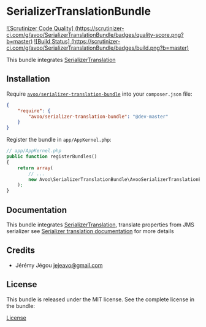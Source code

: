 SerializerTranslationBundle
===========================

[![Scrutinizer Code Quality]
(https://scrutinizer-ci.com/g/avoo/SerializerTranslationBundle/badges/quality-score.png?b=master)](https://scrutinizer-ci.com/g/avoo/SerializerTranslationBundle/?branch=master)
[![Build Status]
(https://scrutinizer-ci.com/g/avoo/SerializerTranslationBundle/badges/build.png?b=master)](https://scrutinizer-ci.com/g/avoo/SerializerTranslationBundle/build-status/master)

This bundle integrates [SerializerTranslation](http://github.com/avoo/SerializerTranslation)

Installation
------------

Require [`avoo/serializer-translation-bundle`](https://packagist.org/packages/avoo/serializer-translation-bundle)
into your `composer.json` file:


``` json
{
    "require": {
        "avoo/serializer-translation-bundle": "@dev-master"
    }
}
```

Register the bundle in `app/AppKernel.php`:

``` php
// app/AppKernel.php
public function registerBundles()
{
    return array(
        // ...
        new Avoo\SerializerTranslationBundle\AvooSerializerTranslationBundle(),
    );
}
```


Documentation
-------------

This bundle integrates [SerializerTranslation](https://github.com/avoo/SerializerTranslation), translate properties from JMS serializer
see [Serializer translation documentation](https://github.com/avoo/SerializerTranslation/blob/master/README.md) for more details


Credits
-------

* Jérémy Jégou <jejeavo@gmail.com>


License
-------

This bundle is released under the MIT license. See the complete license in the bundle:

[License](https://github.com/avoo/SerializerTranslationBundle/blob/master/LICENSE)
